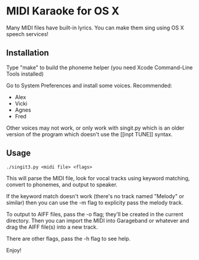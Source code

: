 MIDI Karaoke for OS X
=====================

Many MIDI files have built-in lyrics.
You can make them sing using OS X speech services!

Installation
------------

Type "make" to build the phoneme helper (you need Xcode Command-Line Tools
installed)

Go to System Preferences and install some voices. Recommended:

* Alex
* Vicki
* Agnes
* Fred

Other voices may not work, or only work with singit.py which is an
older version of the program which doesn't use the [[inpt TUNE]]
syntax.

Usage
-----

    ./singit3.py <midi file> <flags>

This will parse the MIDI file, look for vocal tracks using keyword matching,
convert to phonemes, and output to speaker.

If the keyword match doesn't work (there's no track named "Melody" or
similar) then you can use the -m flag to explicity pass the melody track.

To output to AIFF files, pass the -o flag; they'll be created in the current
directory.
Then you can import the MIDI into
Garageband or whatever and drag the AIFF file(s) into a new track.

There are other flags, pass the -h flag to see help.

Enjoy!




